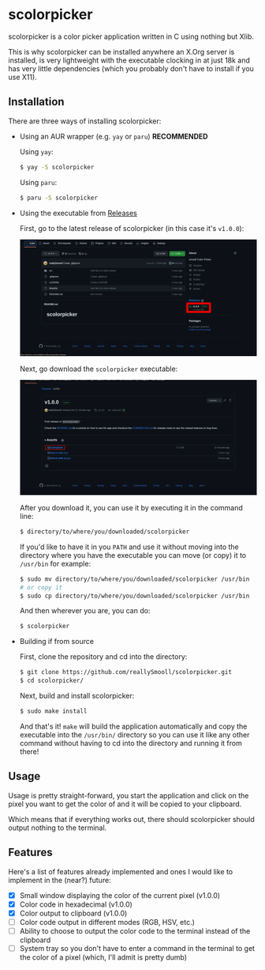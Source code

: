 # scolorpicker
scolorpicker is a color picker application written in C using nothing but Xlib.

This is why scolorpicker can be installed anywhere an X.Org server is installed, is very lightweight with the executable clocking in at just 18k and has very little
dependencies (which you probably don't have to install if you use X11).

## Installation
There are three ways of installing scolorpicker:

- Using an AUR wrapper (e.g. `yay` or `paru`) **RECOMMENDED**

    Using `yay`:
    ```bash
    $ yay -S scolorpicker
    ```

    Using `paru`:
    ```bash
    $ paru -S scolorpicker
    ```

- Using the executable from [Releases](https://www.github.com/reallySmooll/scolorpicker/releases)

    First, go to the latest release of scolorpicker (in this case it's `v1.0.0`):

    ![releases](assets/releases.png)

    Next, go download the `scolorpicker` executable:

    ![releases_download](assets/releases_download.png)

    After you download it, you can use it by executing it in the command line:
    ```bash
    $ directory/to/where/you/downloaded/scolorpicker
    ```

    If you'd like to have it in you `PATH` and use it without moving into the directory where you have the executable you can move (or copy) it to `/usr/bin` for example:
    ```bash
    $ sudo mv directory/to/where/you/downloaded/scolorpicker /usr/bin
    # or copy it
    $ sudo cp directory/to/where/you/downloaded/scolorpicker /usr/bin
    ```

    And then wherever you are, you can do:
    ```bash
    $ scolorpicker
    ```

- Building if from source

    First, clone the repository and cd into the directory:
    ```bash
    $ git clone https://github.com/reallySmooll/scolorpicker.git
    $ cd scolorpicker/
    ```

    Next, build and install scolorpicker:
    ```bash
    $ sudo make install
    ```

    And that's it! `make` will build the application automatically and copy the executable into the `/usr/bin/` directory so you can use it like any other command without having to cd into the directory and running it from there!

## Usage
Usage is pretty straight-forward, you start the application and click on the pixel you want to get the color of and it will be copied to your clipboard.

Which means that if everything works out, there should scolorpicker should output nothing to the terminal.

## Features
Here's a list of features already implemented and ones I would like to implement in the (near?) future:

- [X] Small window displaying the color of the current pixel (v1.0.0)
- [X] Color code in hexadecimal (v1.0.0)
- [X] Color output to clipboard (v1.0.0)
- [ ] Color code output in different modes (RGB, HSV, etc.)
- [ ] Ability to choose to output the color code to the terminal instead of the clipboard
- [ ] System tray so you don't have to enter a command in the terminal to get the color of a pixel (which, I'll admit is pretty dumb)
